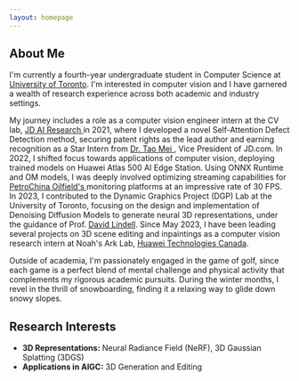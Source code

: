 ```yaml
---
layout: homepage
---
```


## About Me

<!-- I'm a <a href="https://med.nyu.edu/departments-institutes/population-health/divisions-sections-centers/biostatistics/" target="_blank"> Statistics</a> Ph.D. candidate at <a href="https://www.nyu.edu/" target="_blank"> New York University</a>, -->
I'm currently a fourth-year undergraduate student in Computer Science at <a href="https://www.utoronto.ca/" target="_blank"> University of Toronto</a>. I'm interested in computer vision and I have garnered a wealth of research experience across both academic and industry settings.

My journey includes a role as a computer vision engineer intern at the CV lab, <a href="https://corporate.jd.com/" target="_blank"> JD AI Research </a> in 2021, where I developed a novel Self-Attention Defect Detection method, securing patent rights as the lead author and earning recognition as a Star Intern from <a href="https://taomei.me/" target="_blank"> Dr. Tao Mei </a>, Vice President of JD.com. In 2022, I shifted focus towards applications of computer vision, deploying trained models on Huawei Atlas 500 AI Edge Station. Using ONNX Runtime and OM models, I was deeply involved optimizing streaming capabilities for <a href="https://www.cnpc.com.cn/en/" target="_blank">PetroChina Oilfield's </a> monitoring platforms at an impressive rate of 30 FPS. In 2023, I contributed to the Dynamic Graphics Project (DGP) Lab at the University of Toronto, focusing on the design and implementation of Denoising Diffusion Models to generate neural 3D representations, under the guidance of Prof. <a href="https://davidlindell.com/" target="_blank"> David Lindell</a>. Since May 2023, I have been leading several projects on 3D scene editing and inpaintings as a computer vision research intern at Noah's Ark Lab, <a href="https://www.huawei.com/ca/" target="_blank"> Huawei Technologies Canada</a>.

Outside of academia, I'm passionately engaged in the game of golf, since each game is a perfect blend of mental challenge and physical activity that complements my rigorous academic pursuits. During the winter months, I revel in the thrill of snowboarding, finding it a relaxing way to glide down snowy slopes.



## Research Interests
- **3D Representations:** Neural Radiance Field (NeRF), 3D Gaussian Splatting (3DGS)
- **Applications in AIGC:** 3D Generation and Editing 



